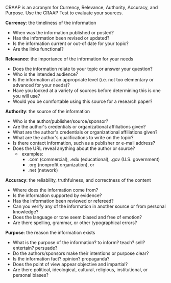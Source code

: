 CRAAP is an acronym for Currency, Relevance, Authority, Accuracy, and Purpose. Use the CRAAP Test to evaluate your sources.

**Currency**: the timeliness of the information
- When was the information published or posted?
- Has the information been revised or updated?
- Is the information current or out-of date for your topic?
- Are the links functional?   

**Relevance**: the importance of the information for your needs
- Does the information relate to your topic or answer your question?
- Who is the intended audience?
- Is the information at an appropriate level (i.e. not too elementary or advanced for your needs)?
- Have you looked at a variety of sources before determining this is one you will use?
- Would you be comfortable using this source for a research paper?

**Authority**: the source of the information
- Who is the author/publisher/source/sponsor?
- Are the author's credentials or organizational affiliations given?
- What are the author's credentials or organizational affiliations given?
- What are the author's qualifications to write on the topic?
- Is there contact information, such as a publisher or e-mail address?
- Does the URL reveal anything about the author or source?
    -  examples:
        - .com (commercial), .edu (educational), .gov (U.S. government)
        - .org (nonprofit organization), or
        - .net (network)

**Accuracy**: the reliability, truthfulness, and correctness of the content
- Where does the information come from?
- Is the information supported by evidence?
- Has the information been reviewed or refereed?
- Can you verify any of the information in another source or from personal knowledge?
- Does the language or tone seem biased and free of emotion?
- Are there spelling, grammar, or other typographical errors?

**Purpose**: the reason the information exists
- What is the purpose of the information? to inform? teach? sell? entertain? persuade?
- Do the authors/sponsors make their intentions or purpose clear?
- Is the information fact? opinion? propaganda?
- Does the point of view appear objective and impartial?
- Are there political, ideological, cultural, religious, institutional, or personal biases?